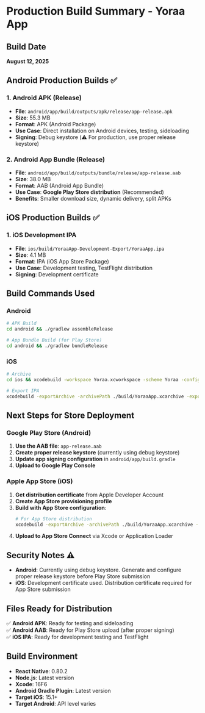 # Production Build Summary - Yoraa App

## Build Date
**August 12, 2025**

## Android Production Builds ✅

### 1. Android APK (Release)
- **File**: `android/app/build/outputs/apk/release/app-release.apk`
- **Size**: 55.3 MB
- **Format**: APK (Android Package)
- **Use Case**: Direct installation on Android devices, testing, sideloading
- **Signing**: Debug keystore (⚠️ For production, use proper release keystore)

### 2. Android App Bundle (Release)
- **File**: `android/app/build/outputs/bundle/release/app-release.aab`
- **Size**: 38.0 MB
- **Format**: AAB (Android App Bundle)
- **Use Case**: **Google Play Store distribution** (Recommended)
- **Benefits**: Smaller download size, dynamic delivery, split APKs

## iOS Production Builds ✅

### 1. iOS Development IPA
- **File**: `ios/build/YoraaApp-Development-Export/YoraaApp.ipa`
- **Size**: 4.1 MB
- **Format**: IPA (iOS App Store Package)
- **Use Case**: Development testing, TestFlight distribution
- **Signing**: Development certificate

## Build Commands Used

### Android
```bash
# APK Build
cd android && ./gradlew assembleRelease

# App Bundle Build (for Play Store)
cd android && ./gradlew bundleRelease
```

### iOS
```bash
# Archive
cd ios && xcodebuild -workspace Yoraa.xcworkspace -scheme Yoraa -configuration Release clean archive -archivePath ./build/YoraaApp.xcarchive

# Export IPA
xcodebuild -exportArchive -archivePath ./build/YoraaApp.xcarchive -exportPath ./build/YoraaApp-Development-Export -exportOptionsPlist ./exportOptions-development.plist
```

## Next Steps for Store Deployment

### Google Play Store (Android)
1. **Use the AAB file**: `app-release.aab`
2. **Create proper release keystore** (currently using debug keystore)
3. **Update app signing configuration** in `android/app/build.gradle`
4. **Upload to Google Play Console**

### Apple App Store (iOS)
1. **Get distribution certificate** from Apple Developer Account
2. **Create App Store provisioning profile**
3. **Build with App Store configuration**:
   ```bash
   # For App Store distribution
   xcodebuild -exportArchive -archivePath ./build/YoraaApp.xcarchive -exportPath ./build/YoraaApp-AppStore-Export -exportOptionsPlist ./exportOptions-appstore.plist
   ```
4. **Upload to App Store Connect** via Xcode or Application Loader

## Security Notes ⚠️

- **Android**: Currently using debug keystore. Generate and configure proper release keystore before Play Store submission
- **iOS**: Development certificate used. Distribution certificate required for App Store submission

## Files Ready for Distribution

✅ **Android APK**: Ready for testing and sideloading  
✅ **Android AAB**: Ready for Play Store upload (after proper signing)  
✅ **iOS IPA**: Ready for development testing and TestFlight

## Build Environment
- **React Native**: 0.80.2
- **Node.js**: Latest version
- **Xcode**: 16F6
- **Android Gradle Plugin**: Latest version
- **Target iOS**: 15.1+
- **Target Android**: API level varies
